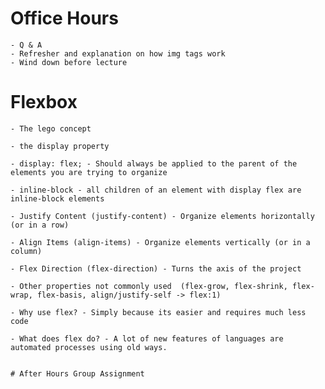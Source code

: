 # Office Hours
    - Q & A 
    - Refresher and explanation on how img tags work
    - Wind down before lecture


# Flexbox

    - The lego concept

    - the display property

    - display: flex; - Should always be applied to the parent of the elements you are trying to organize

    - inline-block - all children of an element with display flex are inline-block elements

    - Justify Content (justify-content) - Organize elements horizontally (or in a row)

    - Align Items (align-items) - Organize elements vertically (or in a column)

    - Flex Direction (flex-direction) - Turns the axis of the project

    - Other properties not commonly used  (flex-grow, flex-shrink, flex-wrap, flex-basis, align/justify-self -> flex:1)

    - Why use flex? - Simply because its easier and requires much less code

    - What does flex do? - A lot of new features of languages are automated processes using old ways.


    # After Hours Group Assignment